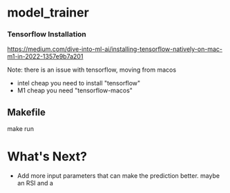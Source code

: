 # model_trainer

### Tensorflow Installation
https://medium.com/dive-into-ml-ai/installing-tensorflow-natively-on-mac-m1-in-2022-1357e9b7a201

Note: there is an issue with tensorflow, moving from macos

- intel cheap you need to install "tensorflow"
- M1 cheap you need "tensorflow-macos"


## Makefile

make run

# What's Next?

- Add more input parameters that can make the prediction better. maybe an RSI and a 